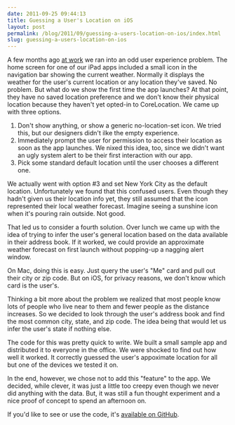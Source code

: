 ```yaml
---
date: 2011-09-25 09:44:13
title: Guessing a User's Location on iOS
layout: post
permalink: /blog/2011/09/guessing-a-users-location-on-ios/index.html
slug: guessing-a-users-location-on-ios
---
```

A few months ago [at work](http://mercury.io) we ran into an odd user experience problem. The home screen for one of our iPad apps included a small icon in the navigation bar showing the current weather. Normally it displays the weather for the user's current location or any location they've saved. No problem. But what do we show the first time the app launches? At that point, they have no saved location preference and we don't know their physical location because they haven't yet opted-in to CoreLocation. We came up with three options.

1. Don't show anything, or show a generic no-location-set icon. We tried this, but our designers didn't ilke the empty experience.
2. Immediately prompt the user for permission to access their location as soon as the app launches. We nixed this idea, too, since we didn't want an ugly system alert to be their first interaction with our app.
3. Pick some standard default location until the user chooses a different one.

We actually went with option #3 and set New York City as the default location. Unfortunately we found that this confused users. Even though they hadn't given us their location info yet, they still assumed that the icon represented their local weather forecast. Imagine seeing a sunshine icon when it's pouring rain outside. Not good.

That led us to consider a fourth solution. Over lunch we came up with the idea of trying to infer the user's general location based on the data available in their address book. If it worked, we could provide an approximate weather forecast on first launch without popping-up a nagging alert window.

On Mac, doing this is easy. Just query the user's "Me" card and pull out their city or zip code. But on iOS, for privacy reasons, we don't know which card is the user's.

Thinking a bit more about the problem we realized that most people know lots of people who live near to them and fewer people as the distance increases. So we decided to look through the user's address book and find the most common city, state, and zip code. The idea being that would let us infer the user's state if nothing else.

The code for this was pretty quick to write. We built a small sample app and distributed it to everyone in the office. We were shocked to find out how well it worked. It correctly guessed the user's appoximate location for all but one of the devices we tested it on.

In the end, however, we chose not to add this "feature" to the app. We decided, while clever, it was just a little too creepy even though we never did anything with the data. But, it was still a fun thought experiment and a nice proof of concept to spend an afternoon on.

If you'd like to see or use the code, it's [available on GitHub](https://gist.github.com/1241004).